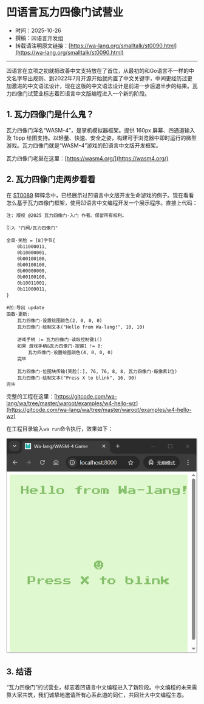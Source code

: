# 凹语言瓦力四像门试营业

- 时间：2025-10-26
- 撰稿：凹语言开发组
- 转载请注明原文链接：[https://wa-lang.org/smalltalk/st0090.html](https://wa-lang.org/smalltalk/st0090.html)

---

凹语言在立项之初就把改善中文支持放在了首位，从最初的和Go语言不一样的中文名字导出规则、到2022年7月开源开始就内置了中文关键字，中间更经历过更加激进的中文语法设计，现在这版的中文语法设计是前进一步后退半步的结果。瓦力四像门试营业标志着凹语言中文版编程进入一个新的阶段。

## 1. 瓦力四像门是什么鬼？

瓦力四像门洋名“WASM-4”，是掌机模拟器框架。提供 160px 屏幕、四通道输入及 1bpp 绘图支持。以轻量、快速、安全之姿，构建可于浏览器中即时运行的微型游戏。瓦力四像门就是“WASM-4”游戏的凹语言中文版开发框架。

瓦力四像门老巢在这里：[https://wasm4.org/](https://wasm4.org/)

## 2. 瓦力四像门走两步看看

在 [ST0089](https://wa-lang.org/smalltalk/st0089.html) 碎碎念中，已经展示过凹语言中文版开发生命游戏的例子。现在看看怎么基于瓦力四像门框架，使用凹语言中文编程开发一个展示程序。直接上代码：

```
注: 版权 @2025 瓦力四像门-入门 作者。保留所有权利。

引入 "门阀/瓦力四像门"

全局·笑脸 = [8]字节{
	0b11000011,
	0b10000001,
	0b00100100,
	0b00100100,
	0b00000000,
	0b00100100,
	0b10011001,
	0b11000011,
}

#凹:导出 update
函数·更新:
	瓦力四像门·设置绘图颜色(2, 0, 0, 0)
	瓦力四像门·绘制文本("Hello from Wa-lang!", 10, 10)

	游戏手柄 := 瓦力四像门·读取控制键1()
	如果 游戏手柄&瓦力四像门·按键1 != 0:
		瓦力四像门·设置绘图颜色(4, 0, 0, 0)
	完毕

	瓦力四像门·位图块传输(笑脸[:], 76, 76, 8, 8, 瓦力四像门·每像素1位)
	瓦力四像门·绘制文本("Press X to blink", 16, 90)
完毕
```

完整的工程在这里：[https://gitcode.com/wa-lang/wa/tree/master/waroot/examples/w4-hello-wz](https://gitcode.com/wa-lang/wa/tree/master/waroot/examples/w4-hello-wz)

在工程目录输入`wa run`命令执行，效果如下：

![](/st0090-01.png)

## 3. 结语

“瓦力四像门”的试营业，标志着凹语言中文编程进入了新阶段。中文编程的未来需靠大家共筑，我们诚挚地邀请所有心系此道的同仁，共同壮大中文编程生态。
